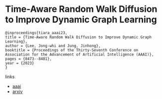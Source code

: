 # Time-Aware Random Walk Diffusion to Improve Dynamic Graph Learning

```
@inproceedings{tiara_aaai23,
title = {Time-Aware Random Walk Diffusion to Improve Dynamic Graph Learning},
author = {Lee, Jong-whi and Jung, Jinhong},
booktitle = {Proceedings of the Thirty-Seventh Conference on Association for the Advancement of Artificial Intelligence (AAAI)},
pages = {8473--8481},
year = {2023}
}
```

links
- [aaai](https://ojs.aaai.org/index.php/AAAI/article/view/26021)
- [arxiv](https://arxiv.org/abs/2211.01214)
